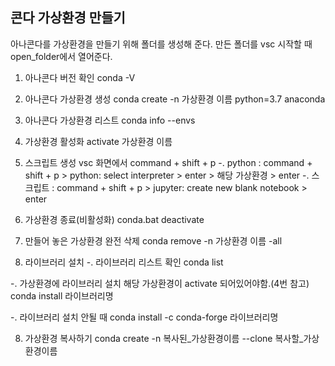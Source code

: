 ## 콘다 가상환경 만들기

아나콘다를 가상환경을 만들기 위해 폴더를 생성해 준다.
만든 폴더를 vsc 시작할 때 open_folder에서 열어준다.

1. 아나콘다 버전 확인
conda -V

2. 아나콘다 가상환경 생성
conda create -n 가상환경 이름 python=3.7 anaconda

3. 아나콘다 가상환경 리스트
conda info --envs 

4. 가상환경 활성화
activate 가상환경 이름

5. 스크립트 생성
vsc 화면에서
command + shift + p
-. python : command + shift + p > python: select interpreter > enter > 해당 가상환경 > enter
-. 스크립트 : command + shift + p > jupyter: create new blank notebook > enter

5. 가상환경 종료(비활성화)
conda.bat deactivate

6. 만들어 놓은 가상환경 완전 삭제
conda remove -n 가상환경 이름 -all

7. 라이브러리 설치
-. 라이브러리 리스트 확인
conda list

-. 가상환경에 라이브러리 설치
해당 가상환경이 activate 되어있어야함.(4번 참고)
conda install 라이브러리명

-. 라이브러리 설치 안될 때
conda install -c conda-forge 라이브러리명

8. 가상환경 복사하기
conda create -n 복사된_가상환경이름 --clone 복사할_가상환경이름


